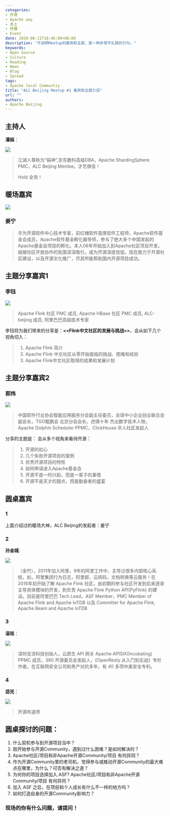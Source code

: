 ```yaml
---
categories:
- 开源
- Apache way
- 本土
- 传播
- Event
date: 2020-08-11T18:46:08+08:00
description: "不说明Meetup的嘉宾和主题，是一种非常不礼貌的行为。"
keywords:
- Open Source
- Culture
- Reading
- News
- Blog
- Spread
tags:
- Apache local Communtiy 
title: "ALC Beijing Meetup #1 嘉宾和主题介绍"
url: ""
authors:
- Apache Beijing
---
```


## 主持人

**潘娟**：


![](https://cwiki.apache.org/confluence/download/thumbnails/147427636/panjuan.jpeg?version=1&modificationDate=1582171670000&api=v2)


>  江湖人尊称为“娟神”,京东数科高级DBA，Apache ShardingSphere PMC，ALC Beijing Membe。才艺俱佳！
>
> Hold 全场！





## 暖场嘉宾

![](https://cwiki.apache.org/confluence/download/thumbnails/147427636/jiangning2.jpg?version=1&modificationDate=1582159112000&api=v2)


### 姜宁

>  华为开源软件中心技术专家，前红帽软件首席软件工程师，Apache软件基金会成员，Apache软件基金孵化器导师，参与了绝大多个中国发起的Apache基金会项目的孵化。本人06年开始加入到Apache社区项目开发，就被社区开放协作的氛围深深吸引，成为开源深度信徒。现在致力于开源社区建设，以及开源文化推广，尽其所能帮助国内开源项目成功。

## 主题分享嘉宾1

### 李钰

![](https://cwiki.apache.org/confluence/download/thumbnails/158868125/image2020-8-6_15-33-44.png?version=1&modificationDate=1596699225000&api=v2)


> Apache Flink 社区 PMC 成员, Apache HBase 社区 PMC 成员, ALC-beijing 成员, 阿里巴巴高级技术专家

李钰将为我们带来的分享是：**<<Flink中文社区的发展与挑战>>**，会从如下几个视角切入：

> 1. Apache Flink 简介
> 2. Apache Flink 中文社区从零开始面临的挑战、困难和经验
> 3. Apache Flink中文社区取得的成果和发展计划

## 主题分享嘉宾2

### 郭炜

![](https://cwiki.apache.org/confluence/download/thumbnails/158868125/image2020-8-4_17-7-8.png?version=1&modificationDate=1596532030000&api=v2)


> 中国软件行业协会智能应用服务分会副主任委员，全球中小企业创业联合会副会长，TGO鲲鹏会 北京分会会长，虎啸十年 杰出数字技术人物，Apache Dolphin Scheduler PPMC，ClickHouse 华人社区发起人

分享的主题是： 会从多个视角来看待开源：

> 1. 开源的初心
> 2. 几个失败开源项目的案例
> 3. 优秀开源项目的特性
> 4. 如何申请进入Apache基金会
> 5. 开源不是一时兴起，而是一辈子的事情
> 6. 开源不是天才的甜点，而是勤奋者的盛宴

## 圆桌嘉宾

### 1 

上面介绍过的暖场大神，ALC Beijing的发起者：姜宁

### 2

**孙金城**:

![](https://cwiki.apache.org/confluence/download/thumbnails/147427636/small-me.png?version=1&modificationDate=1582157154000&api=v2)

> （金竹），2011年加入阿里，9年的阿里工作中，主导过很多内部核心系统，如，阿里集团行为日志，阿里郎，云转码，文档转换等云服务！在2016年初开始了解 Apache Flink 社区，由初期的参与社区开发到后来逐渐主导具体模块的开发，到负责 Apache Flink Python API(PyFlink) 的建设。目前是阿里巴巴 Tech Lead，ASF Member，PMC Member of Apache Flink and Apache IoTDB 以及 Committer for Apache Flink, Apache Beam and Apache IoTDB

### 3

**温铭**：

![](https://cwiki.apache.org/confluence/download/thumbnails/158868125/image2020-8-12_22-5-44.png?version=1&modificationDate=1597241145347&api=v2)

>深圳支流科技创始人，云原生 API 网关 Apache APISIX(Incubating) PPMC 成员，360 开源委员会发起人，《OpenResty 从入门到实战》专栏作者。在互联网安全公司和黑产对抗多年，有 40 多项中美安全专利。

### 4

**适兕**：

![](https://cwiki.apache.org/confluence/download/thumbnails/147427636/lijiansheng-os.jpg?version=1&modificationDate=1582619160000&api=v2)


> 开源布道师

## 圆桌探讨的问题：

1. 什么契机参与到开源项目当中？
2. 刚开始参与开源Community，遇到过什么困难？是如何解决的？
3. Apache社区/项目和非Apache开源Community/项目 有何异同？
4. 作为开源Community里的老司机，觉得参与或推动开源Community的最大难点在哪里，为什么？可否有解决之道？
5. 为何你的项目选择加入 ASF? Apache社区/项目和非Apache开源Community/项目 有何异同？
6. 加入 ASF 之后，在项目和个人成长有什么不一样的地方吗？
7. 如何打造自身的开源Community影响力？

### 现场的你有什么问题，请提问！
